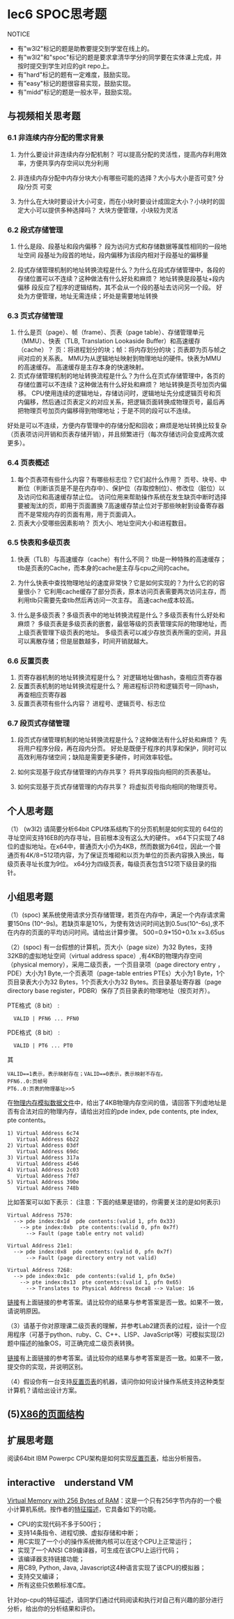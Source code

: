 # lec6 SPOC思考题


NOTICE
- 有"w3l2"标记的题是助教要提交到学堂在线上的。
- 有"w3l2"和"spoc"标记的题是要求拿清华学分的同学要在实体课上完成，并按时提交到学生对应的git repo上。
- 有"hard"标记的题有一定难度，鼓励实现。
- 有"easy"标记的题很容易实现，鼓励实现。
- 有"midd"标记的题是一般水平，鼓励实现。

## 与视频相关思考题

### 6.1	非连续内存分配的需求背景
 1. 为什么要设计非连续内存分配机制？
可以提高分配的灵活性，提高内存利用效率，方便共享内存空间以充分利用

 1. 非连续内存分配中内存分块大小有哪些可能的选择？大小与大小是否可变?
分段/分页
可变

 1. 为什么在大块时要设计大小可变，而在小块时要设计成固定大小？小块时的固定大小可以提供多种选择吗？
 大块方便管理，小块较为灵活

### 6.2	段式存储管理
 1. 什么是段、段基址和段内偏移？
段为访问方式和存储数据等属性相同的一段地址空间
段基址为段首的地址，段内偏移为该段内相对于段基址的偏移量

 1. 段式存储管理机制的地址转换流程是什么？为什么在段式存储管理中，各段的存储位置可以不连续？这种做法有什么好处和麻烦？
地址转换是段基址+段内偏移
段反应了程序的逻辑结构，其不会从一个段的基址去访问另一个段。
好处为方便管理，地址无需连续；坏处是需要地址转换

### 6.3	页式存储管理
 1. 什么是页（page）、帧（frame）、页表（page table）、存储管理单元（MMU）、快表（TLB, Translation Lookaside Buffer）和高速缓存（cache）？
 页：将进程划分的块；帧：将内存划分的块；页表即为页与帧之间对应的关系表。
 MMU为从逻辑地址映射到物理地址的硬件。快表为MMU的高速缓存。
 高速缓存是主存本身的快速映射。
 1. 页式存储管理机制的地址转换流程是什么？为什么在页式存储管理中，各页的存储位置可以不连续？这种做法有什么好处和麻烦？
地址转换是页号加页内偏移。
CPU使用连续的逻辑地址，存储访问时，逻辑地址先分成逻辑页号和页内偏移，然后通过页表定义的对应关系，把逻辑页面转换成物理页号，最后再把物理页号加页内偏移得到物理地址；于是不同的段可以不连续。

好处是可以不连续，方便内存管理中的存储分配和回收；麻烦是地址转换比较复杂（页表项访问开销和页表存储开销），并且频繁进行（每次存储访问会变成两次或更多）。

### 6.4	页表概述
 1. 每个页表项有些什么内容？有哪些标志位？它们起什么作用？
 页号、块号、中断位（判断该页是不是在内存中）、保护位（存取控制位）、修改位（脏位）以及访问位和高速缓存禁止位。
访问位用来帮助操作系统在发生缺页中断时选择要被淘汰的页，即用于页面置换 
7高速缓存禁止位对于那些映射到设备寄存器而不是常规内存的页面有用，用于页面调入。
 1. 页表大小受哪些因素影响？
页大小、地址空间大小和进程数目。

### 6.5	快表和多级页表
 1. 快表（TLB）与高速缓存（cache）有什么不同？
 tlb是一种特殊的高速缓存；tlb是页表的Cache，而本身的cache是主存与cpu之间的cache。
 
 1. 为什么快表中查找物理地址的速度非常快？它是如何实现的？为什么它的的容量很小？
 它利用cache缓存了部分页表，原本访问页表需要两次访问主存，而利用tlb只需要先查tlb然后再访问一次主存。
 高速cache成本较高。
 
 1. 什么是多级页表？多级页表中的地址转换流程是什么？多级页表有什么好处和麻烦？
多级页表是多级页表的嵌套，最低等级的页表管理实际的物理地址，而上级页表管理下级页表的地址。
多级页表可以减少存放页表所需的空间，并且可以离散存储；但是层数越多，时间开销就越大。

### 6.6	反置页表
 1. 页寄存器机制的地址转换流程是什么？
 对逻辑地址做hash，查相应页寄存器
 1. 反置页表机制的地址转换流程是什么？
 用进程标识符和逻辑页号一同hash，再查相应页寄存器
 1. 反置页表项有些什么内容？
 进程号、逻辑页号、标志位

### 6.7	段页式存储管理
 1. 段页式存储管理机制的地址转换流程是什么？这种做法有什么好处和麻烦？
 先将用户程序分段，再在段内分页。
 好处是既便于程序的共享和保护，同时可以高效利用存储空间；缺陷是需要更多硬件，时间效率较低。
 1. 如何实现基于段式存储管理的内存共享？
 将共享段指向相同的页表基址。

 1. 如何实现基于页式存储管理的内存共享？
 将虚拟页号指向相同的物理页号。
## 个人思考题
（1） (w3l2) 请简要分析64bit CPU体系结构下的分页机制是如何实现的
64位的寻址空间支持16EB的内存寻址，目前根本没有这么大的硬件。
x64下只实现了48位的虚拟地址。在x64中，普通页大小仍为4KB，然而数据为64位，因此一个普通页有4K/8=512项内容，为了保证页堆砌和以页为单位的页表内容换入换出，每级页表寻址长度为9位。
x64分为四级页表，每级页表包含512项下级目录的指针。


## 小组思考题
（1）(spoc) 某系统使用请求分页存储管理，若页在内存中，满足一个内存请求需要150ns (10^-9s)。若缺页率是10%，为使有效访问时间达到0.5us(10^-6s),求不在内存的页面的平均访问时间。请给出计算步骤。
500=0.9\*150+0.1x
x=3.65us

（2）(spoc) 有一台假想的计算机，页大小（page size）为32 Bytes，支持32KB的虚拟地址空间（virtual address space）,有4KB的物理内存空间（physical memory），采用二级页表，一个页目录项（page directory entry ，PDE）大小为1 Byte,一个页表项（page-table entries
PTEs）大小为1 Byte，1个页目录表大小为32 Bytes，1个页表大小为32 Bytes。页目录基址寄存器（page directory base register，PDBR）保存了页目录表的物理地址（按页对齐）。

PTE格式（8 bit） :
```
  VALID | PFN6 ... PFN0
```
PDE格式（8 bit） :
```
  VALID | PT6 ... PT0
```
其
```
VALID==1表示，表示映射存在；VALID==0表示，表示映射不存在。
PFN6..0:页帧号
PT6..0:页表的物理基址>>5
```
在[物理内存模拟数据文件](./03-2-spoc-testdata.md)中，给出了4KB物理内存空间的值，请回答下列虚地址是否有合法对应的物理内存，请给出对应的pde index, pde contents, pte index, pte contents。
```
1) Virtual Address 6c74
   Virtual Address 6b22
2) Virtual Address 03df
   Virtual Address 69dc
3) Virtual Address 317a
   Virtual Address 4546
4) Virtual Address 2c03
   Virtual Address 7fd7
5) Virtual Address 390e
   Virtual Address 748b
```

比如答案可以如下表示： (注意：下面的结果是错的，你需要关注的是如何表示)
```
Virtual Address 7570:
  --> pde index:0x1d  pde contents:(valid 1, pfn 0x33)
    --> pte index:0xb  pte contents:(valid 0, pfn 0x7f)
      --> Fault (page table entry not valid)

Virtual Address 21e1:
  --> pde index:0x8  pde contents:(valid 0, pfn 0x7f)
      --> Fault (page directory entry not valid)

Virtual Address 7268:
  --> pde index:0x1c  pde contents:(valid 1, pfn 0x5e)
    --> pte index:0x13  pte contents:(valid 1, pfn 0x65)
      --> Translates to Physical Address 0xca8 --> Value: 16
```

[链接](https://piazza.com/class/i5j09fnsl7k5x0?cid=664)有上面链接的参考答案。请比较你的结果与参考答案是否一致。如果不一致，请说明原因。

（3）请基于你对原理课二级页表的理解，并参考Lab2建页表的过程，设计一个应用程序（可基于python、ruby、C、C++、LISP、JavaScript等）可模拟实现(2)题中描述的抽象OS，可正确完成二级页表转换。

[链接](https://piazza.com/class/i5j09fnsl7k5x0?cid=664)有上面链接的参考答案。请比较你的结果与参考答案是否一致。如果不一致，提交你的实现，并说明区别。

（4）假设你有一台支持[反置页表](http://en.wikipedia.org/wiki/Page_table#Inverted_page_table)的机器，请问你如何设计操作系统支持这种类型计算机？请给出设计方案。

 (5)[X86的页面结构](http://os.cs.tsinghua.edu.cn/oscourse/OS2019spring/lecture06)
---

## 扩展思考题

阅读64bit IBM Powerpc CPU架构是如何实现[反置页表](http://en.wikipedia.org/wiki/Page_table#Inverted_page_table)，给出分析报告。


## interactive　understand VM

[Virtual Memory with 256 Bytes of RAM](http://blog.robertelder.org/virtual-memory-with-256-bytes-of-ram/)：这是一个只有256字节内存的一个极小计算机系统。按作者的[特征描述](https://github.com/RobertElderSoftware/recc#what-can-this-project-do)，它具备如下的功能。
 - CPU的实现代码不多于500行；
 - 支持14条指令、进程切换、虚拟存储和中断；
 - 用C实现了一个小的操作系统微内核可以在这个CPU上正常运行；
 - 实现了一个ANSI C89编译器，可生成在该CPU上运行代码；
 - 该编译器支持链接功能；
 - 用C89, Python, Java, Javascript这4种语言实现了该CPU的模拟器；
 - 支持交叉编译；
 - 所有这些只依赖标准C库。
 
针对op-cpu的特征描述，请同学们通过代码阅读和执行对自己有兴趣的部分进行分析，给出你的分析结果和评价。
